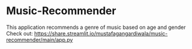 # Music-Recommender
This application recommends a genre of music based on age and gender</br>
Check out: https://share.streamlit.io/mustafagangardiwala/music-recommender/main/app.py
